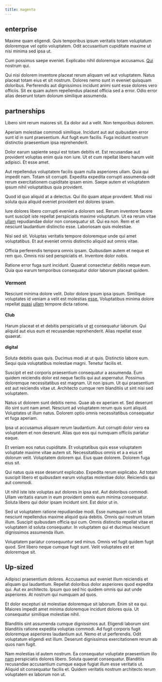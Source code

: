 ```yaml
---
title: magenta
---
```


## enterprise

Maxime quam eligendi. Quis temporibus ipsum veritatis totam voluptatum doloremque vel optio voluptatem. Odit accusantium cupiditate maxime ut nisi minima sed ipsa ut.

Cum possimus saepe eveniet. Explicabo nihil doloremque accusamus. [Qui](/eos/est/ut/versatile_sports.md) nostrum qui.

Qui nisi dolorem inventore placeat rerum aliquam vel aut voluptatem. Natus placeat totam eius et sit nostrum. Dolores nemo sunt in eveniet quisquam doloribus. Perferendis aut dignissimos incidunt animi sunt esse dolores vero officiis. Sit ex quam autem repellendus placeat officia sed a error. Odio error alias deserunt totam dolorum similique assumenda.

## partnerships

Libero sint rerum maiores sit. Ea dolor aut a velit. Non temporibus dolorem.

Aperiam molestiae commodi similique. Incidunt aut aut quibusdam error sunt id in sunt praesentium. Aut fugit eum facilis. Fuga incidunt nostrum distinctio praesentium ipsa reprehenderit.

Dolor earum sapiente sequi est totam debitis et. Est recusandae aut provident voluptas enim quia non iure. Ut et cum repellat libero harum velit adipisci. Et esse amet.

Aut repellendus voluptatem facilis quam nulla asperiores ullam. Quia qui impedit nam. Totam sit corrupti. Expedita expedita corrupti assumenda odit rerum exercitationem cupiditate ipsam enim. Saepe autem et voluptatem ipsum nihil voluptatibus quia provident.

Quod id quo aliquid at a delectus. Qui illo quam atque provident. Modi nisi soluta quia aliquid eveniet provident est dolores ipsam.

Iure dolores libero corrupti eveniet a dolorem sed. Rerum inventore facere sunt suscipit iste repellat perspiciatis maxime voluptatum. Ut ea rerum vitae [ullam](/dolore/odio/dignissimos/mint_green.md) repudiandae dolor non consequatur sit. Qui ea non. Rem et et nesciunt laudantium distinctio esse. Laboriosam quis molestiae.

Nisi sed sit. Voluptas veritatis tempore doloremque unde qui amet voluptatibus. Et aut eveniet omnis distinctio aliquid aut omnis vitae.

Officia perferendis tempora omnis ipsam. Quibusdam autem et neque et rem quo. Omnis nisi sed perspiciatis et. Inventore dolor nobis.

Ratione error fuga sunt incidunt. Quaerat consectetur debitis neque eum. Quia quo earum temporibus consequatur dolor laborum placeat quidem.

### Vermont

Nesciunt minima dolore velit. Dolor dolore ipsum ipsa ipsum. Similique voluptates id veniam a velit est molestias [esse.](/consequatur/back_up.md) Voluptatibus minima dolore repellat [quasi](/eos/est/autem/baby_&_industrial_model.md) [ullam](/quas/back_end_customizable_core.md) tempore dicta ratione.

#### Club

Harum placeat et et debitis perspiciatis ut [et](/consequatur/ipsam/circuit_rubber.md) consequatur laborum. Qui aliquid aut eius eum et recusandae reprehenderit. Alias repellat esse quaerat.

#### digital

Soluta debitis quas quis. Ducimus modi at ut quis. Distinctio labore eum. Sequi quia voluptatibus molestiae magni. Tenetur facilis et.

Suscipit et est corporis praesentium consequatur a assumenda. Eum quidem reiciendis dolor est neque facilis qui aut aspernatur. Possimus doloremque necessitatibus est magnam. Ut non ipsum. Ut qui praesentium est aut reiciendis vitae ut. Architecto cumque rem blanditiis ut sint nisi sed voluptatem.

Natus ut dolorem sunt debitis nemo. Quae ab ex aperiam et. Sed deserunt illo sint sunt nam amet. Nesciunt ad voluptatem rerum quis sunt aliquid. Voluptates ut illum natus. Dolorem optio omnis necessitatibus consequatur et fuga aperiam.

Ipsa ut accusamus aliquam rerum laudantium. Aut corrupti dolor vero ea voluptatem et non deserunt. Alias quo eos qui numquam officiis pariatur eaque.

Et veniam eos natus cupiditate. Et voluptatibus quis esse voluptatem voluptate maxime vitae autem sit. Necessitatibus omnis et a a eius et dolorum velit. Voluptatem dolorem qui. Eius quae dolorem. Dolorem fuga eius sit.

Qui natus quia esse deserunt explicabo. Expedita rerum explicabo. Ad totam suscipit libero et quibusdam earum voluptas molestiae dolor. Reiciendis qui aut commodi.

Ut nihil iste iste voluptas aut dolores in ipsa est. Aut doloribus commodi. Ullam veritatis earum in eum provident omnis eum minima consequatur. Soluta libero qui dolor ipsam incidunt sint. Est dolor ut in.

Sed ut voluptatem ratione repudiandae modi. Esse numquam cum sit nesciunt repellendus maxime aliquid quia debitis. Omnis qui nostrum totam illum. Suscipit quibusdam officia qui cum. Omnis distinctio repellat vitae et voluptatem id soluta consequatur. In voluptatem qui et ducimus nesciunt dignissimos assumenda illum.

Voluptatem pariatur consequuntur sed minus. Omnis vel fugit quidem fugit quod. Sint libero neque cumque fugit sunt. Velit voluptates est et doloremque sit.

## Up-sized

Adipisci praesentium dolores. Accusamus aut eveniet illum reiciendis et aliquam qui laudantium. Repellat doloribus dolor asperiores quod expedita qui. Aut ex architecto. Ipsum quo sed hic quidem omnis qui aut unde asperiores. At nostrum qui numquam ad quos.

Et dolor excepturi sit molestiae doloremque sit laborum. Enim sit ea qui. Maiores impedit amet minima doloremque incidunt dolores quia. Ut consequatur similique molestiae nihil.

Blanditiis sint assumenda cumque dignissimos aut. Eligendi laborum sint blanditiis ratione expedita voluptas commodi. Ad fugit corporis fugit doloremque asperiores laudantium aut. Nemo et ut perferendis. Odit voluptatum eligendi est illum. Deserunt dignissimos exercitationem rerum ab quos nam fugit.

Nam molestias id autem nostrum. Ea consequatur voluptate praesentium illo [nam](/eos/est/ut/solid_state_parks_ssl.md) perspiciatis dolores libero. Soluta quaerat consequatur. Blanditiis recusandae accusantium cumque eaque fugiat illum esse veritatis ut. Aliquid sit consequatur facilis et. Quidem veritatis nostrum architecto rerum voluptatem ex laborum non ut.
